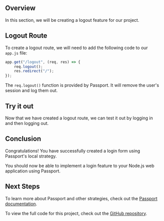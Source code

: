 ## Overview

In this section, we will be creating a logout feature for our project.

## Logout Route

To create a logout route, we will need to add the following code to our `app.js` file:

```js
app.get("/logout", (req, res) => {
	req.logout();
	res.redirect("/");
});
```

The `req.logout()` function is provided by Passport. It will remove the user's session and log them out.

## Try it out

Now that we have created a logout route, we can test it out by logging in and then logging out.

## Conclusion

Congratulations! You have successfully created a login form using Passport's local strategy.

You should now be able to implement a login feature to your Node.js web application using Passport.

## Next Steps

To learn more about Passport and other strategies, check out the [Passport documentation](http://www.passportjs.org/docs/).

To view the full code for this project, check out the [GitHub repository](https://github.com/michaeleii/login-form-tutorial).
